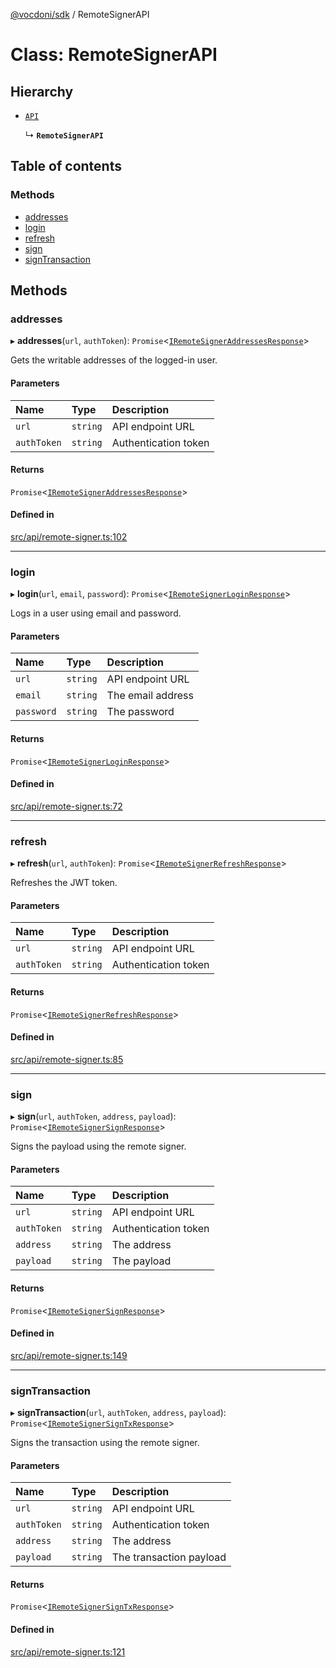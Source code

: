 [@vocdoni/sdk](/sdk) / RemoteSignerAPI

# Class: RemoteSignerAPI

## Hierarchy

- [`API`](API)

  ↳ **`RemoteSignerAPI`**

## Table of contents

### Methods

- [addresses](RemoteSignerAPI#addresses)
- [login](RemoteSignerAPI#login)
- [refresh](RemoteSignerAPI#refresh)
- [sign](RemoteSignerAPI#sign)
- [signTransaction](RemoteSignerAPI#signtransaction)

## Methods

### addresses

▸ **addresses**(`url`, `authToken`): `Promise`\<[`IRemoteSignerAddressesResponse`](../interfaces/IRemoteSignerAddressesResponse)\>

Gets the writable addresses of the logged-in user.

#### Parameters

| Name | Type | Description |
| :------ | :------ | :------ |
| `url` | `string` | API endpoint URL |
| `authToken` | `string` | Authentication token |

#### Returns

`Promise`\<[`IRemoteSignerAddressesResponse`](../interfaces/IRemoteSignerAddressesResponse)\>

#### Defined in

[src/api/remote-signer.ts:102](https://github.com/vocdoni/vocdoni-sdk/blob/179c92b4cecfec787d968dc02b519f64ee15c5d3/src/api/remote-signer.ts#L102)

___

### login

▸ **login**(`url`, `email`, `password`): `Promise`\<[`IRemoteSignerLoginResponse`](../interfaces/IRemoteSignerLoginResponse)\>

Logs in a user using email and password.

#### Parameters

| Name | Type | Description |
| :------ | :------ | :------ |
| `url` | `string` | API endpoint URL |
| `email` | `string` | The email address |
| `password` | `string` | The password |

#### Returns

`Promise`\<[`IRemoteSignerLoginResponse`](../interfaces/IRemoteSignerLoginResponse)\>

#### Defined in

[src/api/remote-signer.ts:72](https://github.com/vocdoni/vocdoni-sdk/blob/179c92b4cecfec787d968dc02b519f64ee15c5d3/src/api/remote-signer.ts#L72)

___

### refresh

▸ **refresh**(`url`, `authToken`): `Promise`\<[`IRemoteSignerRefreshResponse`](../interfaces/IRemoteSignerRefreshResponse)\>

Refreshes the JWT token.

#### Parameters

| Name | Type | Description |
| :------ | :------ | :------ |
| `url` | `string` | API endpoint URL |
| `authToken` | `string` | Authentication token |

#### Returns

`Promise`\<[`IRemoteSignerRefreshResponse`](../interfaces/IRemoteSignerRefreshResponse)\>

#### Defined in

[src/api/remote-signer.ts:85](https://github.com/vocdoni/vocdoni-sdk/blob/179c92b4cecfec787d968dc02b519f64ee15c5d3/src/api/remote-signer.ts#L85)

___

### sign

▸ **sign**(`url`, `authToken`, `address`, `payload`): `Promise`\<[`IRemoteSignerSignResponse`](../interfaces/IRemoteSignerSignResponse)\>

Signs the payload using the remote signer.

#### Parameters

| Name | Type | Description |
| :------ | :------ | :------ |
| `url` | `string` | API endpoint URL |
| `authToken` | `string` | Authentication token |
| `address` | `string` | The address |
| `payload` | `string` | The payload |

#### Returns

`Promise`\<[`IRemoteSignerSignResponse`](../interfaces/IRemoteSignerSignResponse)\>

#### Defined in

[src/api/remote-signer.ts:149](https://github.com/vocdoni/vocdoni-sdk/blob/179c92b4cecfec787d968dc02b519f64ee15c5d3/src/api/remote-signer.ts#L149)

___

### signTransaction

▸ **signTransaction**(`url`, `authToken`, `address`, `payload`): `Promise`\<[`IRemoteSignerSignTxResponse`](../interfaces/IRemoteSignerSignTxResponse)\>

Signs the transaction using the remote signer.

#### Parameters

| Name | Type | Description |
| :------ | :------ | :------ |
| `url` | `string` | API endpoint URL |
| `authToken` | `string` | Authentication token |
| `address` | `string` | The address |
| `payload` | `string` | The transaction payload |

#### Returns

`Promise`\<[`IRemoteSignerSignTxResponse`](../interfaces/IRemoteSignerSignTxResponse)\>

#### Defined in

[src/api/remote-signer.ts:121](https://github.com/vocdoni/vocdoni-sdk/blob/179c92b4cecfec787d968dc02b519f64ee15c5d3/src/api/remote-signer.ts#L121)
